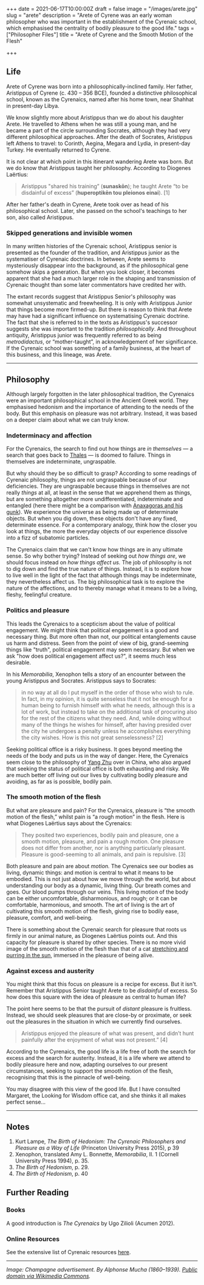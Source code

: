 +++
date = 2021-06-17T10:00:00Z
draft = false
image = "/images/arete.jpg"
slug = "arete"
description = "Arete of Cyrene was an early woman philosopher who was important in the establishment of the Cyrenaic school, which emphasised the centrality of bodily pleasure to the good life."
tags = ["Philosopher Files"]
title = "Arete of Cyrene and the Smooth Motion of the Flesh"

+++


## **Life**

Arete of Cyrene was born into a philosophically-inclined family. Her father, Aristippus of Cyrene (c. 430 – 356 BCE), founded a distinctive philosophical school, known as the Cyrenaics, named after his home town, near Shahhat in present-day Libya.

We know slightly more about Aristippus than we do about his daughter Arete. He travelled to Athens when he was still a young man, and he became a part of the circle surrounding Socrates, although they had very different philosophical approaches. After the death of Socrates, Aristippus left Athens to travel: to Corinth, Aegina, Megara and Lydia, in present-day Turkey. He eventually returned to Cyrene.

It is not clear at which point in this itinerant wandering Arete was born. But we do know that Aristippus taught her philosophy. According to Diogenes Laërtius:

> Aristippus "shared his training” (__sunaskōn__); he taught Arete “to be disdainful of excess” (__huperoptikēn tou pleionos einai__). [1]

After her father's death in Cyrene, Arete took over as head of his philosophical school. Later, she passed on the school's teachings to her son, also called Aristippus.

### Skipped generations and invisible women

In many written histories of the Cyrenaic school, Aristippus senior is presented as the founder of the tradition, and Aristippus junior as the systematiser of Cyrenaic doctrines. In between, Arete seems to mysteriously disappear into the background, as if the philosophical gene somehow skips a generation. But when you look closer, it becomes apparent that she had a much larger role in the shaping and transmission of Cyrenaic thought than some later commentators have credited her with.

The extant records suggest that Aristippus Senior's philosophy was somewhat unsystematic and freewheeling. It is only with Aristippus Junior that things become more firmed-up. But there is reason to think that Arete may have had a significant influence on systematising Cyrenaic doctrine. The fact that she is referred to in the texts as Aristippus's successor suggests she was important to the tradition _philosophically_. And throughout antiquity, Aristippus junior was frequently referred to as being _metrodidactus_, or “mother-taught”, in acknowledgement of her significance. If the Cyrenaic school was something of a family business, at the heart of this business, and this lineage, was Arete.

---

## **Philosophy**

Although largely forgotten in the later philosophical tradition, the Cyrenaics were an important philosophical school in the Ancient Greek world. They emphasised hedonism and the importance of attending to the needs of the body. But this emphasis on pleasure was not arbitrary. Instead, it was based on a deeper claim about what we can truly know.

### **Indeterminacy and affection**

For the Cyrenaics, the search to find out how things are _in themselves_ — a search that goes back to [Thales](/thales) — is doomed to failure. Things in themselves are indeterminate, ungraspable.

But why should they be so difficult to grasp? According to some readings of Cyrenaic philosophy, things are not ungraspable because of our deficiencies. They are ungraspable because things in themselves are not really _things_ at all, at least in the sense that we apprehend them as things, but are something altogether more undifferentiated, indeterminate and entangled (here there might be a comparison with [Anaxagoras and his gunk](/anaxagoras)). We experience the universe as being made up of determinate objects. But when you dig down, these objects don't have any fixed, determinate essence. For a contemporary analogy, think how the closer you look at things, the more the everyday objects of our experience dissolve into a fizz of subatomic particles.

The Cyrenaics claim that we can't know how things are in any ultimate sense. So why bother trying? Instead of seeking out _how things are_, we should focus instead on _how things affect us._ The job of philosophy is not to dig down and find the true nature of things. Instead, it is to explore how to live well in the light of the fact that although things may be indeterminate, they nevertheless affect us. The big philosophical task is to explore the nature of the affections, and to thereby manage what it means to be a living, fleshy, feelingful creature.

### Politics and pleasure

This leads the Cyrenaics to a scepticism about the value of political engagement. We might think that political engagement is a good and necessary thing. But more often than not, our political entanglements cause us harm and distress. Seen from the point of view of big, grand-seeming things like "truth", political engagement may seem necessary. But when we ask "how does political engagement affect us?", it seems much less desirable.

In his _Memorabilia_, Xenophon tells a story of an encounter between the young Aristippus and Socrates. Aristippus says to Socrates:

> in no way at all do I put myself in the order of those who wish to rule. In fact, in my opinion, it is quite senseless that it not be enough for a human being to furnish himself with what he needs, although this is a lot of work, but instead to take on the additional task of procuring also for the rest of the citizens what they need. And, while doing without many of the things he wishes for himself, after having presided over the city he undergoes a penalty unless he accomplishes everything the city wishes. How is this not great senselessness?  [2]

Seeking political office is a risky business. It goes beyond meeting the needs of the body and puts us in the way of danger. Here, the Cyrenaics seem close to the philosophy of [Yang Zhu](/yang-zhu) over in China, who also argued that seeking the status of political office is both exhausting and risky. We are much better off living out our lives by cultivating bodily pleasure and avoiding, as far as is possible, bodily pain.

### The smooth motion of the flesh

But what are pleasure and pain? For the Cyrenaics, pleasure is “the smooth motion of the flesh,” whilst pain is “a rough motion” in the flesh. Here is what Diogenes Laërtius says about the Cyrenaics:

> They posited two experiences, bodily pain and pleasure, one a smooth motion, pleasure, and pain a rough motion. One pleasure does not differ from another, nor is anything particularly pleasant. Pleasure is good-seeming to all animals, and pain is repulsive. [3]

Both pleasure and pain are about _motion._ The Cyrenaics see our bodies as living, dynamic things: and motion is central to what it means to be embodied. This is not just about how we move through the world, but about understanding our body as a dynamic, living thing. Our breath comes and goes. Our blood pumps through our veins. This living motion of the body can be either uncomfortable, disharmonious, and rough; or it can be comfortable, harmonious, and smooth. The art of living is the art of cultivating this smooth motion of the flesh, giving rise to bodily ease, pleasure, comfort, and well-being.

There is something about the Cyrenaic search for pleasure that roots us firmly in our animal nature, as Diogenes Laërtius points out. And this capacity for pleasure is shared by other species. There is no more vivid image of the smooth motion of the flesh than that of a cat [stretching and purring in the sun](/virtuous-cats), immersed in the pleasure of being alive.

### Against excess and austerity

You might think that this focus on pleasure is a recipe for excess. But it isn't. Remember that Aristippus Senior taught Arete to be _disdainful_ of excess. So how does this square with the idea of pleasure as central to human life?

The point here seems to be that the pursuit of _distant_ pleasure is fruitless. Instead, we should seek pleasures that are close-by or proximate, or seek out the pleasures in the situation in which we currently find ourselves.

> Aristippus enjoyed the pleasure of what was present, and didn’t hunt painfully after the enjoyment of what was not present.” [4]

According to the Cyrenaics, the good life is a life free of both the search for excess and the search for austerity. Instead, it is a life where we attend to bodily pleasure here and now, adapting ourselves to our present circumstances, seeking to support the smooth motion of the flesh, recognising that this is the pinnacle of well-being.

You may disagree with this view of the good life. But I have consulted Margaret, the Looking for Wisdom office cat, and she thinks it all makes perfect sense…



---

## Notes

1. Kurt Lampe, _The Birth of Hedonism: The Cyrenaic Philosophers and Pleasure as a Way of Life_ (Princeton University Press 2015), p 39
2. Xenophon, translated Amy L. Bonnette, _Memorabilia_, II. 1 (Cornell University Press 1994), p. 35.
3. _The Birth of Hedonism_, p. 29.
4. _The Birth of Hedonism_, p. 40

## **Further Reading**

### **Books**

A good introduction is _The Cyrenaics_ by Ugo Zilioli (Acumen 2012).

### **Online Resources**

See the extensive list of Cyrenaic resources [here](http://lucianofsamosata.info/wiki/doku.php?id=cyrenaics:cyrenaics).

---

_Image: Champagne advertisement. By Alphonse Mucha  (1860–1939). [Public domain via Wikimedia Commons](https://commons.wikimedia.org/wiki/File:Mucha-Heidsieck_and_Co.-1901.jpg)._








